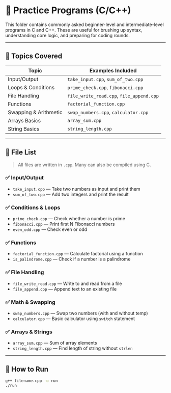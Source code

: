 # 📘 Practice Programs (C/C++)

This folder contains commonly asked beginner-level and intermediate-level programs in C and C++. These are useful for brushing up syntax, understanding core logic, and preparing for coding rounds.

---

## 🧠 Topics Covered

| Topic                   | Examples Included                     |
|------------------------|----------------------------------------|
| Input/Output           | `take_input.cpp`, `sum_of_two.cpp`     |
| Loops & Conditions     | `prime_check.cpp`, `fibonacci.cpp`     |
| File Handling          | `file_write_read.cpp`, `file_append.cpp`|
| Functions              | `factorial_function.cpp`               |
| Swapping & Arithmetic  | `swap_numbers.cpp`, `calculator.cpp`   |
| Arrays Basics          | `array_sum.cpp`                        |
| String Basics          | `string_length.cpp`                    |

---

## 📁 File List

> All files are written in `.cpp`. Many can also be compiled using C.

### ✅ Input/Output
- `take_input.cpp` — Take two numbers as input and print them
- `sum_of_two.cpp` — Add two integers and print the result

### ✅ Conditions & Loops
- `prime_check.cpp` — Check whether a number is prime
- `fibonacci.cpp` — Print first N Fibonacci numbers
- `even_odd.cpp` — Check even or odd

### ✅ Functions
- `factorial_function.cpp` — Calculate factorial using a function
- `is_palindrome.cpp` — Check if a number is a palindrome

### ✅ File Handling
- `file_write_read.cpp` — Write to and read from a file
- `file_append.cpp` — Append text to an existing file

### ✅ Math & Swapping
- `swap_numbers.cpp` — Swap two numbers (with and without temp)
- `calculator.cpp` — Basic calculator using `switch` statement

### ✅ Arrays & Strings
- `array_sum.cpp` — Sum of array elements
- `string_length.cpp` — Find length of string without `strlen`

---

## 🔧 How to Run
```bash
g++ filename.cpp -o run
./run
